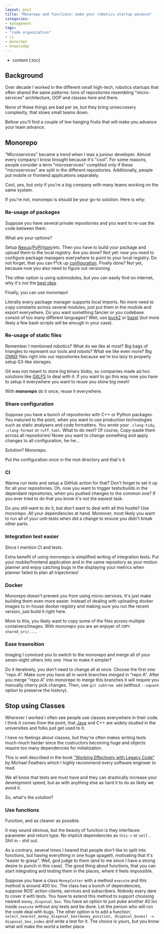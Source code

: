 ```yaml
---
layout: post
title: "Monorepo and functions: make your robotics startup advance"
categories:
- management
tags:
- "code organization"
- ci
- monorepo
- knowledge
---
```


* content
{:toc}

## Background

Over decade I worked in the different small high-tech, robotics startups that often shared the same patterns: tons of repositories resembling "micro-services" architecture, OOP and classes here and there.

None of these things are bad per se, but they bring unneccesery complexity, that slows small teams down.

Bellow you'll find a couple of low hanging fruits that will make you advance your team advance.

## Monorepo

"Microservices" became a trend when I was a juniour developer. Almost every company I know brought because it's "cool". For some reasons, people consider a term "microservices" complited only if these "microservices" are split in the different repositories. Additionally, people put mobile or frontend applications separately.

Cool, yes, but only if you're a big company with many teams working on the same system.

If you're not, monorepo is should be your go-to solution.
Here is why:

### Re-usage of packages

Suppose you have several private repositories and you want to re-use the code between them.

What are your options?

Setup [Nexus](https://web.archive.org/web/20250814042034/https://www.sonatype.com/products/sonatype-nexus-repository)/[PyPI](https://web.archive.org/web/20250904182025/https://pypi.org/)/[npm](https://web.archive.org/web/20250904154814/https://www.npmjs.com/)/etc. Then you have to build your package and upload them to the local registry. Are you done? Not yet: now you need to configure package managers everywhere to point to your local registry. Do not forget, that you can f*ck up [configuration](https://web.archive.org/web/20250901190557/https://medium.com/@alex.birsan/dependency-confusion-4a5d60fec610). Finally done? Not yet, because now you also need to figure out versioning.

The other option is using submodules, but you can easily find on internet, why it's not the [best idea](https://web.archive.org/web/20250205194457/https://news.ycombinator.com/item?id=31792303).

Finally, you can use monorepo!

Literally every package manager supports local imports. No more need to copy constants across several modules, just put them in the module and export everywhere.
Do you want something fancier or you codebase consist of too many different languages? Well, use [buck2](https://web.archive.org/web/20250901201054/https://buck2.build/) or [bazel](https://web.archive.org/web/20250904083730/https://bazel.build/) (but more likely a few bash scripts will be enough in your case).

### Re-usage of static files

Remember I mentioned robotics?
What do we like at most? Big bags of triangles to represent our tools and robots? What we like even more? Big [ONNX](https://web.archive.org/web/20250831003626/https://onnx.ai/) files right into our repositories because we're too lazy to properly setup S3-like storages.

Git was not meant to store big binary blobs, so companies made ad hoc solutions like [GitLFS](https://web.archive.org/web/20250904051259/https://git-lfs.com/) to deal with it. If you want to go this way now you have to setup it everywhere you want to reuse you shine big mesh!

With **monorepo** do it once, reuse it everywhere.

### Share configuration

Suppose you have a bunch of repositories with C++ or Python packages.
You matured to the point, when you want to use production technologies such as static analysers and code formatters.
You wrote your `.clang-tidy`, `.clang-format` or `ruff.toml`. What to do next? Of course, Copy-paste them across all repositories! Nowe you want to change something and apply changes to all configuration, he-he...

Solution? Monorepo.

Put the configuration once in the root directory and that's it.

### CI

Wanna run tests and setup a GitHub action for that? Don't forget to set it up for all your repositories. Oh, now you want to trigger tests/builds in the dependant repositories, when you pushed changes to the common one? If you ever tried to do that you know it's not the easiest task.

Do you still want to do it, but don't want to deal with all this hustle?
Use monorepo. All your dependencies at hand. Moreover, most likely you want to run all of your unit-tests when did a change to ensure you didn't break other parts.

### Integration test easier

Since I mention CI and tests.

Extra benefit of using monorepo is simplified writing of integration tests.
Put your mobile/frontend application and in the same repository as your motion planner and enjoy catching bugs in the displaying your metrics when planner failed to plan all trajectories! 

### Docker

Monorepo doesn't prevent you from using micro-services. It's just make building them even more easier. Instead of dealing with uploading docker images to in-house docker registry and making sure you run the recent version, just build it right here.

More to this, you likely want to copy some of the files across multiple containers/images. With monorepo you are an enjoyer of `COPY shared_src/...`.

### Ease trasnsition

Imaging I conviced you to switch to the monorepo and merge all of your seven-eight others into one. How to make it simpler?

Do it iteratively, you don't need to change all at once. Choose the first one: "repo A".
Make sure you have all in-work branches merged in "repo A". After you merge "repo A" into monorepo to merge this branches it will require you manually cherry pick changes. Then, use `git subtree add` (without `--squash` option to preserve the history).

## Stop using Classes

Wherever I worked I often see people use classes everywhere in their code.
I think it comes from the point, that [Java](https://web.archive.org/web/20250902181930/https://www.java.com/en/) and C++ are widely studied in the universities and folks just get used to it.

I have no feelings about classes, but they're often makes writing tests much-much harder since the costructors becoming huge and objects require too many dependencies for initialization.

This is well described in the book ["Working Effectively with Legacy Code"](https://archive.org/details/working-effectively-with-legacy-code) by Michael Feathers which I highly recommend every software engineer to read.

We all know that tests are must have and they can drastically increase your development speed, but as with anything else as hard it to do as likely we avoid it.

So, what's the solution?

### Use functions

Function, and as cleaner as possible.

It may sound obvious, but the beauty of function is they interfaces: parameter and return type.
No implicit dependencies as `this->` or `self.`. Shit in - shit out.

As a contrary, several times I heared that people don't like to split into functions, but having everything in one huge spagetti, motivating that it's "easier to grasp". Well, god judge to them (and to me since I have a strong desire to punch in this case). The good thing about functions, that you can start integrating and testing them in the places, where it feels impossible.

Suppose you have a class `MoneyCutter` with a method `execute` and this method is around 400 loc. The class has a bunch of dependencies, suppose ROS' action clients, services and subscribers. Nobody every dare to cover it with tests. You have to extend this method to support choosing nearest `money_disposal_box`.
You have an option to just puke another 40 loc inside `execute` without any tests and be done. Let the person who will run the code deal with bugs.
The other option is to add a function: `select_nearest_money_disposal_box(money_position, disposal_boxes) -> disposal_box_index` and write a test for it.
The choice is yours, but you know what will make the world a better place.

